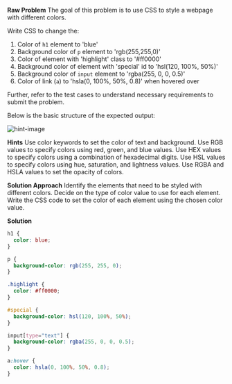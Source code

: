 **Raw Problem**
The goal of this problem is to use CSS to style a webpage with different colors.

Write CSS to change the:

1. Color of `h1` element to 'blue'
2. Background color of `p` element to 'rgb(255,255,0)'
3. Color of element with 'highlight' class to '#ff0000'
4. Background color of element with 'special' id to 'hsl(120, 100%, 50%)'
5. Background color of `input` element to 'rgba(255, 0, 0, 0.5)'
6. Color of link (`a`) to 'hsla(0, 100%, 50%, 0.8)' when hovered over

Further, refer to the test cases to understand necessary requirements to submit the problem.

Below is the basic structure of the expected output:

![hint-image](https://github.com/pantchayan/Scaler-Frontend-questions-Beginner-Module/blob/main/class-3/question-2/hint-image.PNG?raw=true)

**Hints**
Use color keywords to set the color of text and background.
Use RGB values to specify colors using red, green, and blue values.
Use HEX values to specify colors using a combination of hexadecimal digits.
Use HSL values to specify colors using hue, saturation, and lightness values.
Use RGBA and HSLA values to set the opacity of colors.

**Solution Approach**
Identify the elements that need to be styled with different colors.
Decide on the type of color value to use for each element.
Write the CSS code to set the color of each element using the chosen color value.

**Solution**

```css
h1 {
  color: blue;
}

p {
  background-color: rgb(255, 255, 0);
}

.highlight {
  color: #ff0000;
}

#special {
  background-color: hsl(120, 100%, 50%);
}

input[type="text"] {
  background-color: rgba(255, 0, 0, 0.5);
}

a:hover {
  color: hsla(0, 100%, 50%, 0.8);
}
```

